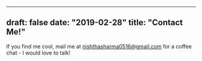 
---
draft: false
date: "2019-02-28"
title: "Contact Me!"
---

If you find me cool, mail me at nishthasharma0516@gmail.com for a coffee chat - I would love to talk!

